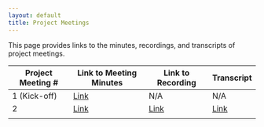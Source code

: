 ```yaml
---
layout: default
title: Project Meetings
---
```

This page provides links to the minutes, recordings, and transcripts of project meetings.

| Project Meeting # | Link to Meeting Minutes                                                                  | Link to Recording                                                                    | Transcript                                                                                                         |
|-------------------|------------------------------------------------------------------------------------------|--------------------------------------------------------------------------------------|--------------------------------------------------------------------------------------------------------------------|
| 1 (Kick-off)      | [Link](https://docs.google.com/document/d/1E1G-jLqwn3SbwcwbVDA5d4lvzZQIIh1eBiyAGD3n6Iw/) | N/A                                                                                  | N/A                                                                                                                |
| 2                 | [Link](https://docs.google.com/document/d/19dFnjhPmBe40UZlvDxo2ehrVRRM_uXbemEE1urMfvfw/) | [Link](https://drive.google.com/file/d/1ozF83NxJGm-S5p7hLFGWhlqUykXCtm8O/view?pli=1) | [Link](https://docs.google.com/document/d/1zLIpJXe0BbDl8Z2pG9mTk5gwgWSwTBvL--rCFnGH5Ks/edit#heading=h.592xpl1m9ga) |
|                   |                                                                                          |                                                                                      |                                                                                                                    |